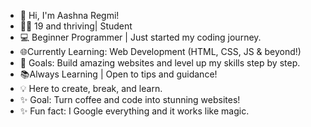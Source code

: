- 👋 Hi, I'm Aashna Regmi!
- 👩‍🎓 19 and thriving| Student
- 💻 Beginner Programmer | Just started my coding journey.
- 🌐Currently Learning: Web Development (HTML, CSS, JS & beyond!)
- 🎯 Goals: Build amazing websites and level up my skills step by step.
- 📚Always Learning | Open to tips and guidance!
- 💡 Here to create, break, and learn.
- ✨ Goal: Turn coffee and code into stunning websites!
- ✨ Fun fact: I Google everything and it works like magic.
